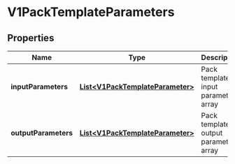 # V1PackTemplateParameters

## Properties
Name | Type | Description | Notes
------------ | ------------- | ------------- | -------------
**inputParameters** | [**List&lt;V1PackTemplateParameter&gt;**](V1PackTemplateParameter.md) | Pack template input parameters array |  [optional]
**outputParameters** | [**List&lt;V1PackTemplateParameter&gt;**](V1PackTemplateParameter.md) | Pack template output parameters array |  [optional]
